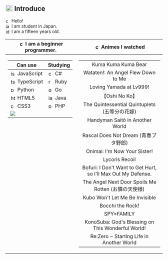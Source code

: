 ## <img src="https://cdn.jsdelivr.net/gh/twitter/twemoji@14.0.2/assets/72x72/1f914.png" alt="thinking" style="height:1em;width:1em;margin:0 0.05em 0 0.1em;vertical-align:-0.1em;"> Introduce
<img src="https://cdn.jsdelivr.net/gh/twitter/twemoji@14.0.2/assets/72x72/1f919.png" alt="call me hand" style="height:1em;width:1em;margin:0 0.05em 0 0.1em;vertical-align:-0.1em;"> Hello!<br>
<img src="https://cdn.jsdelivr.net/gh/twitter/twemoji@14.0.2/assets/72x72/1f1ef-1f1f5.png" alt="japan" style="height:1em;width:1em;margin:0 0.05em 0 0.1em;vertical-align:-0.1em;"> I am student in Japan.<br>
<img src="https://cdn.jsdelivr.net/gh/twitter/twemoji@14.0.2/assets/72x72/1faaa.png" alt="identification" style="height:1em;width:1em;margin:0 0.05em 0 0.1em;vertical-align:-0.1em;"> I am a fifteen years old.
<table>
  <thead>
    <th><img src="https://cdn.jsdelivr.net/gh/twitter/twemoji@14.0.2/assets/72x72/1f4bb.png" alt="computer" style="height:1em;width:1em;margin:0 0.05em 0 0.1em;vertical-align:-0.1em;"> I am a beginner programmer.</th>
    <th><img src="https://cdn.jsdelivr.net/gh/twitter/twemoji@14.0.2/assets/72x72/1f4ab.png" alt="computer" style="height:1em;width:1em;margin:0 0.05em 0 0.1em;vertical-align:-0.1em;"> Animes I watched</th>
  </thead>
  <tbody>
    <tr>
      <td valign="top">
        <p>
          <table>
            <thead>
              <tr>
                <th>Can use</th>
                <th>Studying</th>
              </tr>
            </thead>
            <tbody>
              <tr>
                <td>
                  <img src="https://github.com/anmoti/anmoti/assets/77442643/4a7726ca-304c-451b-abf4-01f968bcd079" alt="js" style="height:1em;width:1em;margin:0 0.05em 0 0.1em;vertical-align:-0.1em;"> JavaScript
                </td>
                <td>
                  <img src="https://github.com/anmoti/anmoti/assets/77442643/11cb25e5-2f57-42fc-9fdd-54982ea7b675" alt="cs" style="height:1em;width:1em;margin:0 0.05em 0 0.1em;vertical-align:-0.1em;"> C#
                </td>
              </tr>
              <tr>
                <td>
                  <img src="https://github.com/anmoti/anmoti/assets/77442643/b6c3921f-94ec-4fe4-bdb1-39e25225cf93" alt="ts" style="height:1em;width:1em;margin:0 0.05em 0 0.1em;vertical-align:-0.1em;"> TypeScript
                </td>
                <td>
                  <img src="https://github.com/anmoti/anmoti/assets/77442643/1910023c-4ee8-4144-bb29-d10f7bf9df55" alt="rb" style="height:1em;width:1em;margin:0 0.05em 0 0.1em;vertical-align:-0.1em;"> Ruby
                </td>
              </tr>
              <tr>
                <td>
                  <img src="https://github.com/anmoti/anmoti/assets/77442643/49f30d95-6b67-43f7-a5fa-cf454b627f67" alt="py" style="height:1em;width:1em;margin:0 0.05em 0 0.1em;vertical-align:-0.1em;"> Python
                </td>
                <td>
                  <img src="https://github.com/anmoti/anmoti/assets/77442643/57517aef-5c16-4208-95f2-def5281addf6" alt="go" style="height:1em;width:1em;margin:0 0.05em 0 0.1em;vertical-align:-0.1em;"> Go
                </td>
              </tr>
              <tr>
                <td>
                  <img src="https://github.com/anmoti/anmoti/assets/77442643/03d07770-8530-43ef-83f6-bb6b707b0250" alt="html" style="height:1em;width:1em;margin:0 0.05em 0 0.1em;vertical-align:-0.1em;"> HTML5
                </td>
                <td>
                  <img src="https://github.com/anmoti/anmoti/assets/77442643/67c7fc03-e9e3-4345-8243-ca5364866ccb" alt="java" style="height:1em;width:1em;margin:0 0.05em 0 0.1em;vertical-align:-0.1em;"> Java
                </td>
              </tr>
              <tr>
                <td>
                  <img src="https://github.com/anmoti/anmoti/assets/77442643/7a8b5d2a-8e15-4e5f-9169-3c24ce8265d9" alt="css" style="height:1em;width:1em;margin:0 0.05em 0 0.1em;vertical-align:-0.1em;"> CSS3
                </td>
                <td>
                  <img src="https://github.com/anmoti/anmoti/assets/77442643/0b26d5c2-4860-4fe8-94dc-e70ec0375131" alt="php" style="height:1em;width:1em;margin:0 0.05em 0 0.1em;vertical-align:-0.1em;"> PHP
                </td>
              </tr>
              <tr>
                <td colspan="2">
                  <img src="https://github-readme-stats.vercel.app/api/top-langs/?username=anmoti&layout=compact">
                </td>
              </tr>
            </tbody>
          </table>
        </p>
      </td>
      <td valign="top">
        <p>
          <table>
            <tbody>
              <tr><td align="center">Kuma Kuma Kuma Bear</td>
              <tr><td align="center">Wataten!: An Angel Flew Down to Me</td>
              <tr><td align="center">Loving Yamada at Lv999!</td>
              <tr><td align="center">【Oshi No Ko】</td>
              <tr><td align="center">The Quintessential Quintuplets (五等分の花嫁)</td>
              <tr><td align="center">Handyman Saitō in Another World</td>
              <tr><td align="center">Rascal Does Not Dream (青春ブタ野郎)</td>
              <tr><td align="center">Onimai: I'm Now Your Sister!</td>
              <tr><td align="center">Lycoris Recoil</td>
              <tr><td align="center">Bofuri: I Don't Want to Get Hurt, so I'll Max Out My Defense.</td>
              <tr><td align="center">The Angel Next Door Spoils Me Rotten (お隣の天使様)</td>
              <tr><td align="center">Kubo Won't Let Me Be Invisible</td>
              <tr><td align="center">Bocchi the Rock!</td>
              <tr><td align="center">SPY&times;FAMILY</td>
              <tr><td align="center">KonoSuba: God's Blessing on This Wonderful World!</td>
              <tr><td align="center">Re:Zero &minus; Starting Life in Another World</td>
            </tbody>
        </p>
      </td>
    </tr>
  </tbody>
</table>
